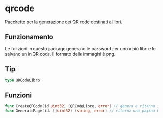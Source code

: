 # qrcode
Pacchetto per la generazione dei QR code destinati ai libri.

## Funzionamento

Le funzioni in questo package generano le password per uno o più libri e le salvano un in QR code. Il formato delle immagini è png.

## Tipi
```go
type QRCodeLibro
```

## Funzioni
```go
func CreateQRCode(id uint32) (QRCodeLibro, error) // genera e ritorna il QR code del libro con l'id passato in argomento
func GeneratePage(ids []uint32) (string, error) // ritorna una pagina HTML con i codici QR
```

